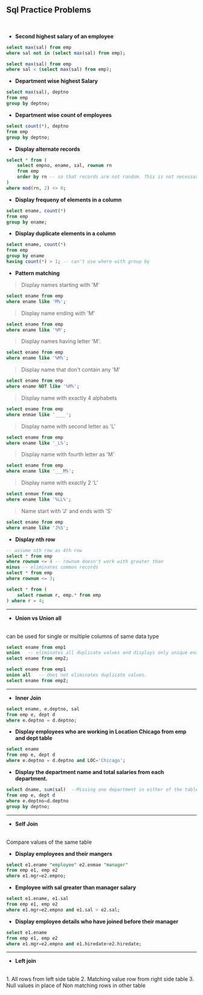 ## Sql Practice Problems
<br>

- **Second highest salary of an employee**
```sql
select max(sal) from emp
where sal not in (select max(sal) from emp);
```

```sql
select max(sal) from emp
where sal < (select max(sal) from emp);
```
- **Department wise highest Salary**
```sql
select max(sal), deptno 
from emp
group by deptno;
```

- **Department wise count of employees**
```sql
select count(*), deptno
from emp 
group by deptno;
```

- **Display alternate records**
```sql
select * from (
    select empno, ename, sal, rownum rn 
    from emp
    order by rn -- so that records are not random. This is not necessary
)
where mod(rn, 2) <> 0;
```

- **Display frequeny of elements in a column**
```sql
select ename, count(*) 
from emp
group by ename;
```

- **Display duplicate elements in a column**
```sql
select ename, count(*)
from emp
group by ename
having count(*) > 1; -- can't use where with group by
```

- **Pattern matching**
> Display names starting with 'M'

```sql
select ename from emp
where ename like 'M%';
```

> Display name ending with 'M'

```sql
select ename from emp
where ename like '%M';
```

> Display names having letter 'M'.

```sql
select ename from emp
where ename like '%M%';
```

> Display name that don't contain any 'M'

```sql
select ename from emp
where ename NOT like '%M%';
```

> Display name with exactly 4 alphabets
```sql
select ename from emp
where enmae like '____';
```

> Display name with second letter as 'L'

```sql
select ename from emp
where ename like '_L%';
```

> Display name with fourth letter as 'M'

```sql
select ename from emp
where ename like '___M%';
```

> Display name with exactly 2 'L'
```sql
select enmae from emp
where ename like '%LL%';
```

> Name start with 'J' and ends with 'S'
```sql
select ename from emp 
where ename like 'J%S';
```

- **Display nth row**
```sql
-- assume nth row as 4th row
select * from emp
where rownum <= 4 -- rownum doesn't work with greater than
minus -- eliminates common records
select * from emp 
where rownum <= 3;
```

```sql
select * from (
    select rownum r, emp.* from emp
) where r = 4;
```

---

- **Union vs Union all**
<br>
can be used for single or multiple columns of same data type

```sql
select ename from emp1
union   -- eliminates all duplicate values and displays only unique ename
select ename from emp2;

select ename from emp1
union all   -- does not eliminates duplicate values.
select ename from emp2;

```

---

- **Inner Join**

```sql
select ename, e.deptno, sal 
from emp e, dept d
where e.deptno = d.deptno;
```

- **Display employees who are working in Location Chicago from emp and dept table**

```sql
select ename 
from emp e, dept d 
where e.deptno = d.deptno and LOC='Chicago';
```

- **Display the department name and total salaries from each department.**

```sql
select dname, sum(sal)  --Missing one department in either of the table
from emp e, dept d
where e.deptno=d.deptno 
group by deptno;
```

---
- **Self Join**
<br>
Compare values of the same table

- **Display employees and their mangers**

```sql
select e1.ename "employee" e2.enmae "manager"
from emp e1, emp e2
where e1.mgr=e2.empno;
```

- **Employee with sal greater than manager salary**

```sql
select e1.ename, e1.sal 
from emp e1, emp e2
where e1.mgr=e2.empno and e1.sal > e2.sal;
```

- **Display employee details who have joined before their manager**

```sql
select e1.ename 
from emp e1, emp e2
where e1.mgr=e2.empno and e1.hiredate<e2.hiredate;
```

---
- **Left join**
<br>
1. All rows from left side table
2. Matching value row from right side table
3. Null values in place of Non matching rows in other table

